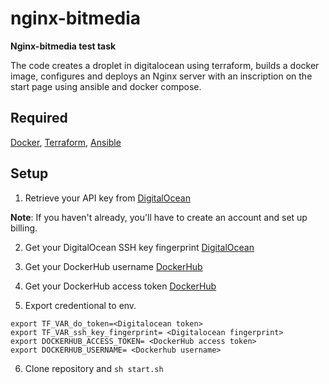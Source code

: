 # nginx-bitmedia
**Nginx-bitmedia test task**

The code creates a droplet in digitalocean using terraform, builds a docker image, configures and deploys an Nginx server with an inscription on the start page using ansible and docker compose.

## Required
[Docker](https://docs.docker.com/get-docker/), [Terraform](https://developer.hashicorp.com/terraform/downloads), [Ansible](https://docs.ansible.com/ansible/latest/installation_guide/intro_installation.html)

## Setup

1) Retrieve your API key from [DigitalOcean]( https://cloud.digitalocean.com/account/api/tokens)
   
**Note**: If you haven't already, you'll have to create an account and set up billing.

2) Get your DigitalOcean SSH key fingerprint [DigitalOcean]( https://cloud.digitalocean.com/account/security)
3) Get your DockerHub username  [DockerHub](https://docs.docker.com/docker-id/)
4) Get your DockerHub access token  [DockerHub](https://hub.docker.com/settings/security)

5) Export credentional to env.

```
export TF_VAR_do_token=<Digitalocean token>
export TF_VAR_ssh_key_fingerprint= <Digitalocean fingerprint>
export DOCKERHUB_ACCESS_TOKEN= <DockerHub access token>
export DOCKERHUB_USERNAME= <Dockerhub username>
```
6) Clone repository and `sh start.sh`